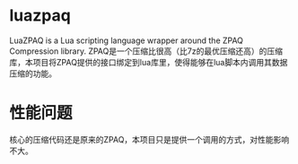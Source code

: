 # luazpaq
LuaZPAQ is a Lua scripting language wrapper around the ZPAQ Compression library. 
ZPAQ是一个压缩比很高（比7z的最优压缩还高）的压缩库，本项目将ZPAQ提供的接口绑定到lua库里，使得能够在lua脚本内调用其数据压缩的功能。

# 性能问题
核心的压缩代码还是原来的ZPAQ，本项目只是提供一个调用的方式，对性能影响不大。

